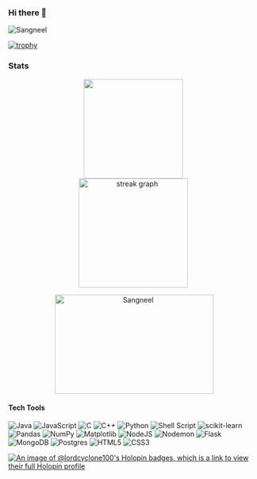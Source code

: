 ### Hi there 👋
<p align="left"> <img src="https://komarev.com/ghpvc/?username=lord-cyclone100&label=Profile%20views&color=0e75b6&style=flat" alt="Sangneel" /> </p>

[![trophy](https://github-profile-trophy.vercel.app/?username=lord-cyclone100&theme=dracula&&column=-1&no-bg=true)](https://github.com/lord-cyclone100/github-profile-trophy)

### Stats
<div align="center">
  <img height=200 align="center" src="https://github-readme-stats.vercel.app/api?username=lord-cyclone100&show_icons=true&rank_icon=github&theme=merko&card_width=280" />
</div>


 <div align="center">
  <img src="https://streak-stats.demolab.com?user=lord-cyclone100&locale=en&mode=daily&theme=merko&hide_border=false&border_radius=5&order=3" height="220" alt="streak graph" /><br>
   <p>&nbsp;<img height=200 width=320 align="center" src="https://github-readme-stats.vercel.app/api/top-langs?username=lord-cyclone100&show_icons=true&theme=merko&locale=en&layout=compact" alt="Sangneel" /> </p>
</div>

#### Tech Tools
![Java](https://img.shields.io/badge/java-%23ED8B00.svg?style=for-the-badge&logo=openjdk&logoColor=white)
![JavaScript](https://img.shields.io/badge/javascript-%23323330.svg?style=for-the-badge&logo=javascript&logoColor=%23F7DF1E)
	![C](https://img.shields.io/badge/c-%2300599C.svg?style=for-the-badge&logo=c&logoColor=white)
 ![C++](https://img.shields.io/badge/c++-%2300599C.svg?style=for-the-badge&logo=c%2B%2B&logoColor=white)
 	![Python](https://img.shields.io/badge/python-3670A0?style=for-the-badge&logo=python&logoColor=ffdd54)
  ![Shell Script](https://img.shields.io/badge/shell_script-%23121011.svg?style=for-the-badge&logo=gnu-bash&logoColor=white)
  	![scikit-learn](https://img.shields.io/badge/scikit--learn-%23F7931E.svg?style=for-the-badge&logo=scikit-learn&logoColor=white)
   ![Pandas](https://img.shields.io/badge/pandas-%23150458.svg?style=for-the-badge&logo=pandas&logoColor=white)
   ![NumPy](https://img.shields.io/badge/numpy-%23013243.svg?style=for-the-badge&logo=numpy&logoColor=white)
   ![Matplotlib](https://img.shields.io/badge/Matplotlib-%23ffffff.svg?style=for-the-badge&logo=Matplotlib&logoColor=black)
   ![NodeJS](https://img.shields.io/badge/node.js-6DA55F?style=for-the-badge&logo=node.js&logoColor=white)
   ![Nodemon](https://img.shields.io/badge/NODEMON-%23323330.svg?style=for-the-badge&logo=nodemon&logoColor=%BBDEAD)
   ![Flask](https://img.shields.io/badge/flask-%23000.svg?style=for-the-badge&logo=flask&logoColor=white)
   	![MongoDB](https://img.shields.io/badge/MongoDB-%234ea94b.svg?style=for-the-badge&logo=mongodb&logoColor=white)
    ![Postgres](https://img.shields.io/badge/postgres-%23316192.svg?style=for-the-badge&logo=postgresql&logoColor=white)
   ![HTML5](https://img.shields.io/badge/html5-%23E34F26.svg?style=for-the-badge&logo=html5&logoColor=white)
   ![CSS3](https://img.shields.io/badge/css3-%231572B6.svg?style=for-the-badge&logo=css3&logoColor=white)
   

[![An image of @lordcyclone100's Holopin badges, which is a link to view their full Holopin profile](https://holopin.me/lordcyclone100)](https://holopin.io/@lordcyclone100)
